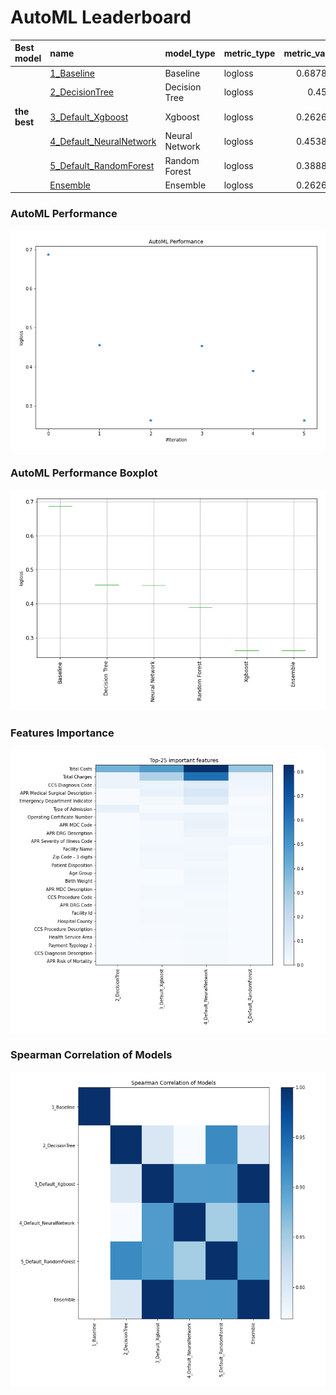 # AutoML Leaderboard

| Best model   | name                                                         | model_type     | metric_type   |   metric_value |   train_time |
|:-------------|:-------------------------------------------------------------|:---------------|:--------------|---------------:|-------------:|
|              | [1_Baseline](1_Baseline/README.md)                           | Baseline       | logloss       |       0.687821 |         3.27 |
|              | [2_DecisionTree](2_DecisionTree/README.md)                   | Decision Tree  | logloss       |       0.4556   |        26.15 |
| **the best** | [3_Default_Xgboost](3_Default_Xgboost/README.md)             | Xgboost        | logloss       |       0.262653 |        26.93 |
|              | [4_Default_NeuralNetwork](4_Default_NeuralNetwork/README.md) | Neural Network | logloss       |       0.453861 |        17.4  |
|              | [5_Default_RandomForest](5_Default_RandomForest/README.md)   | Random Forest  | logloss       |       0.388899 |        27.74 |
|              | [Ensemble](Ensemble/README.md)                               | Ensemble       | logloss       |       0.262653 |         2.12 |

### AutoML Performance
![AutoML Performance](ldb_performance.png)

### AutoML Performance Boxplot
![AutoML Performance Boxplot](ldb_performance_boxplot.png)

### Features Importance
![features importance across models](features_heatmap.png)



### Spearman Correlation of Models
![models spearman correlation](correlation_heatmap.png)

